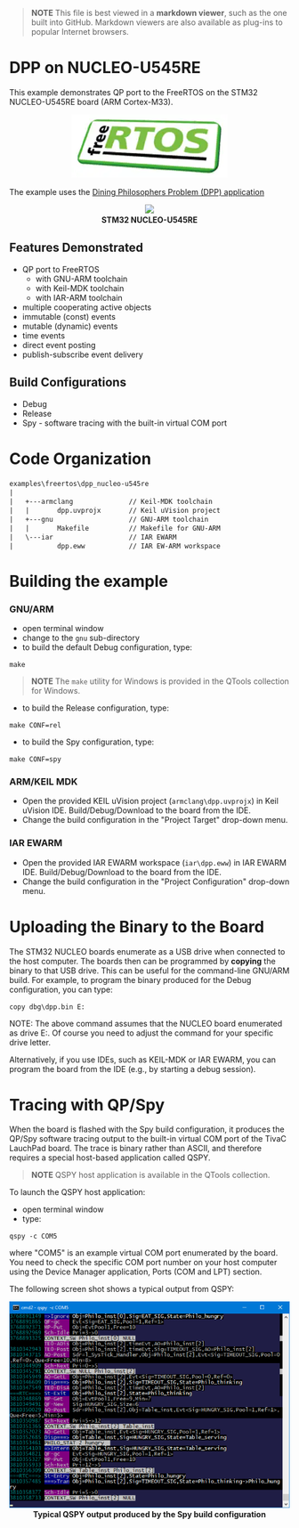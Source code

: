 > **NOTE**
This file is best viewed in a **markdown viewer**, such as the one built into GitHub. Markdown viewers are also available as plug-ins to popular Internet browsers.

# DPP on NUCLEO-U545RE
This example demonstrates QP port to the FreeRTOS on the STM32 NUCLEO-U545RE board (ARM Cortex-M33).

<p align="center">
<img src="logo_freertos.webp"/>
</p>

The example uses the [Dining Philosophers Problem (DPP) application](https://www.state-machine.com/qpc/tut_dpp.html)

<p align="center">
<img src="stm32-nucleo-u545re.webp"/><br>
<b>STM32 NUCLEO-U545RE</b>
</p>

## Features Demonstrated
- QP port to FreeRTOS
  + with GNU-ARM toolchain
  + with Keil-MDK toolchain
  + with IAR-ARM toolchain
- multiple cooperating active objects
- immutable (const) events
- mutable (dynamic) events
- time events
- direct event posting
- publish-subscribe event delivery


## Build Configurations
- Debug
- Release
- Spy - software tracing with the built-in virtual COM port

# Code Organization
```
examples\freertos\dpp_nucleo-u545re
|
|   +---armclang              // Keil-MDK toolchain
|   |       dpp.uvprojx       // Keil uVision project
|   +---gnu                   // GNU-ARM toolchain
|   |       Makefile          // Makefile for GNU-ARM
|   \---iar                   // IAR EWARM
|           dpp.eww           // IAR EW-ARM workspace
```

# Building the example

### GNU/ARM
- open terminal window
- change to the `gnu` sub-directory
- to build the default Debug configuration, type:

```
make
```

> **NOTE**
The `make` utility for Windows is provided in the QTools collection for Windows.

- to build the Release configuration, type:

```
make CONF=rel
```

- to build the Spy configuration, type:

```
make CONF=spy
```

### ARM/KEIL MDK
- Open the provided KEIL uVision project (`armclang\dpp.uvprojx`)
in Keil uVision IDE. Build/Debug/Download to the board from the IDE.
- Change the build configuration in the "Project Target" drop-down menu.


### IAR EWARM
- Open the provided IAR EWARM workspace (`iar\dpp.eww`)
in IAR EWARM IDE. Build/Debug/Download to the board from the IDE.
- Change the build configuration in the "Project Configuration" drop-down menu.


# Uploading the Binary to the Board
The STM32 NUCLEO boards enumerate as a USB drive when connected to the host computer. The boards then can be programmed by **copying** the binary to that USB drive. This can be useful for the command-line GNU/ARM build. For example, to program the binary produced for the Debug configuration, you can type:

```
copy dbg\dpp.bin E:
```
NOTE: The above command assumes that the NUCLEO board enumerated as drive E:. Of course you need to adjust the command for your specific drive letter.

Alternatively, if you use IDEs, such as KEIL-MDK or IAR EWARM, you can program the board from the IDE (e.g., by starting a debug session).


# Tracing with QP/Spy
When the board is flashed with the Spy build configuration, it produces the QP/Spy software tracing output to the built-in virtual COM port of the TivaC LauchPad board. The trace is binary rather than ASCII, and therefore requires a special host-based application called QSPY.

> **NOTE** QSPY host application is available in the QTools collection.

To launch the QSPY host application:
- open terminal window
- type:

```
qspy -c COM5
```

where "COM5" is an example virtual COM port enumerated by the board. You need to check the specific COM port number on your host computer using the Device Manager application, Ports (COM and LPT) section.


The following screen shot shows a typical output from QSPY:

<p align="center">
<img src="./qspy-output.png"/><br>
<b>Typical QSPY output produced by the Spy build configuration</b>
</p>

